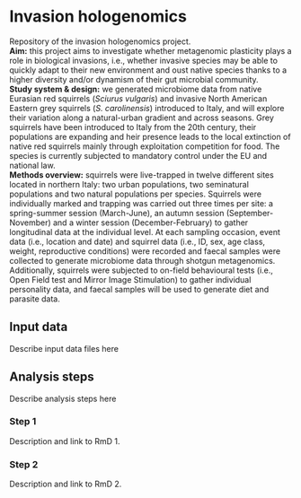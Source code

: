 # Invasion hologenomics
Repository of the invasion hologenomics project. <br> 
**Aim:** this project aims to investigate whether metagenomic plasticity plays a role in biological invasions, i.e., whether invasive species may be able to quickly adapt to their new environment and oust native species thanks to a higher diversity and/or dynamism of their gut microbial community. <br>
**Study system & design:** we generated microbiome data from native Eurasian red squirrels (_Sciurus vulgaris_) and invasive North American Eastern grey squirrels (_S. carolinensis_) introduced to Italy, and will explore their variation along a natural-urban gradient and across seasons. Grey squirrels have been introduced to Italy from the 20th century, their populations are expanding and heir presence leads to the local extinction of native red squirrels mainly through exploitation competition for food. The species is currently subjected to mandatory control under the EU and national law. <br>
**Methods overview:** squirrels were live-trapped in twelve different sites located in northern Italy: two urban populations, two seminatural populations and two natural populations per species. Squirrels were individually marked and trapping was carried out three times per site: a spring-summer session (March-June), an autumn session (September-November) and a winter session (December-February) to gather longitudinal data at the individual level. At each sampling occasion, event data (i.e., location and date) and squirrel data (i.e., ID, sex, age class, weight, reproductive conditions) were recorded and faecal samples were collected to generate microbiome data through shotgun metagenomics. Additionally, squirrels were subjected to on-field behavioural tests (i.e., Open Field test and Mirror Image Stimulation) to gather individual personality data, and faecal samples will be used to generate diet and parasite data. 

## Input data
Describe input data files here

## Analysis steps
Describe analysis steps here

### Step 1
Description and link to RmD 1.

### Step 2
Description and link to RmD 2.
